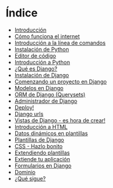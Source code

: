 # Índice

*   [Introducción][1]
*   [Cómo funciona el internet][2]
*   [Introducción a la línea de comandos][3]
*   [Instalación de Python][4]
*   [Editor de código][5]
*   [Introducción a Python][6]
*   [¿Qué es Django?][7]
*   [Instalación de Django][8]
*   [Comenzando un proyecto en Django][9]
*   [Modelos en Django][10]
*   [ORM de Django (Querysets)][11]
*   [Administrador de Django][12]
*   [Deploy!][13]
*   [Django urls][14]
*   [Vistas de Django - es hora de crear!][15]
*   [Introducción a HTML][16]
*   [Datos dinámicos en plantillas][17]
*   [Plantillas de Django][18]
*   [CSS - Hazlo bonito][19]
*   [Extendiendo plantillas][20]
*   [Extiende tu aplicación][21]
*   [Formularios en Django][22]
*   [Dominio][23]
*   [¿Qué sigue?][24]

 [1]: README.md
 [2]: how_internet_works/README.md
 [3]: intro_to_command_line/README.md
 [4]: python_installation/README.md
 [5]: code_editor/README.md
 [6]: python_introduction/README.md
 [7]: django/README.md
 [8]: django_installation/README.md
 [9]: django_start_project/README.md
 [10]: django_models/README.md
 [11]: django_orm/README.md
 [12]: django_admin/README.md
 [13]: deploy/README.md
 [14]: django_urls/README.md
 [15]: django_views/README.md
 [16]: html/README.md
 [17]: dynamic_data_in_templates/README.md
 [18]: django_templates/README.md
 [19]: css/README.md
 [20]: template_extending/README.md
 [21]: extend_your_application/README.md
 [22]: django_forms/README.md
 [23]: domain/README.md
 [24]: whats_next/README.md